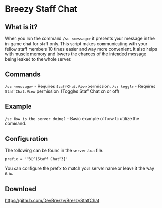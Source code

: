 # Breezy Staff Chat

## What is it?

When you run the command `/sc <message>` it presents your message in the in-game chat for staff only. This script makes communicating with your fellow staff members 10 times easier and way more convenient. It also helps with muscle memory and lowers the chances of the intended message being leaked to the whole server. 

## Commands

`/sc <message>` - Requires `StaffChat.View` permission.
`/sc-toggle` - Requires `StaffChat.View` permission. (Toggles Staff Chat on or off)

## Example

`/sc How is the server doing?` - Basic example of how to utilize the command.

## Configuration

The following can be found in the ``server.lua`` file.
```
prefix = '^3[^1Staff Chat^3]'
```
You can configure the prefix to match your server name or leave it the way it is.


## Download
https://github.com/DevBreezy/BreezyStaffChat



